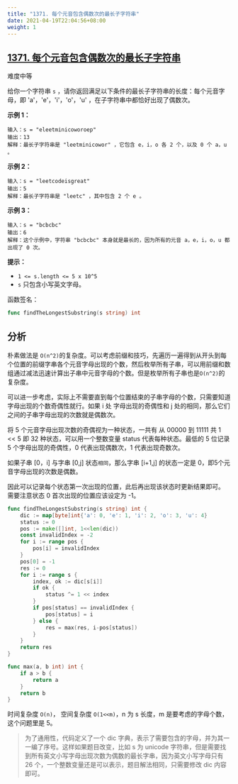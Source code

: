 ```yaml
---
title: "1371. 每个元音包含偶数次的最长子字符串"
date: 2021-04-19T22:04:56+08:00
weight: 1
---
```


## [1371. 每个元音包含偶数次的最长子字符串](https://leetcode-cn.com/problems/find-the-longest-substring-containing-vowels-in-even-counts/)

难度中等

给你一个字符串 `s` ，请你返回满足以下条件的最长子字符串的长度：每个元音字母，即 'a'，'e'，'i'，'o'，'u' ，在子字符串中都恰好出现了偶数次。

**示例 1：**

```
输入：s = "eleetminicoworoep"
输出：13
解释：最长子字符串是 "leetminicowor" ，它包含 e，i，o 各 2 个，以及 0 个 a，u 。
```

**示例 2：**

```
输入：s = "leetcodeisgreat"
输出：5
解释：最长子字符串是 "leetc" ，其中包含 2 个 e 。
```

**示例 3：**

```
输入：s = "bcbcbc"
输出：6
解释：这个示例中，字符串 "bcbcbc" 本身就是最长的，因为所有的元音 a，e，i，o，u 都出现了 0 次。
```

**提示：**

- `1 <= s.length <= 5 x 10^5`
- `s` 只包含小写英文字母。

函数签名：

```go
func findTheLongestSubstring(s string) int
```

## 分析
朴素做法是 `O(n^2)`的复杂度。可以考虑前缀和技巧，先遍历一遍得到从开头到每个位置的前缀字串各个元音字母出现的个数，然后枚举所有子串，可以用前缀和数组通过减法迅速计算出子串中元音字母的个数。但是枚举所有子串也是`O(n^2)`的复杂度。

可以进一步考虑，实际上不需要直到每个位置结束的子串字母的个数，只需要知道字母出现的个数奇偶性就行。如果 i 处 字母出现的奇偶性和 j 处的相同，那么它们之间的子串字母出现的次数就是偶数次。

将 5 个元音字母出现次数的奇偶视为一种状态，一共有 从 00000 到 11111 共 1 << 5 即 32 种状态，可以用一个整数变量 status 代表每种状态。最低的 5 位记录 5 个字母出现的奇偶性，0 代表出现偶数次，1 代表出现奇数次。

如果子串 [0，i] 与字串 [0,j] 状态`相同`，那么字串 [i+1,j] 的状态一定是 0，即5个元音字母出现的次数是偶数。

因此可以记录每个状态第一次出现的位置，此后再出现该状态时更新结果即可。
需要注意状态 0 首次出现的位置应该设定为 -1。

```go
func findTheLongestSubstring(s string) int {
	dic := map[byte]int{'a': 0, 'e': 1, 'i': 2, 'o': 3, 'u': 4}
	status := 0
	pos := make([]int, 1<<len(dic))
	const invalidIndex = -2
	for i := range pos {
		pos[i] = invalidIndex
	}
	pos[0] = -1
	res := 0
	for i := range s {
		index, ok := dic[s[i]]
		if ok {
			status ^= 1 << index
		}
		if pos[status] == invalidIndex {
			pos[status] = i
		} else {
			res = max(res, i-pos[status])
		}
	}
	return res
}

func max(a, b int) int {
	if a > b {
		return a
	}
	return b
}
```

时间复杂度 `O(n)`， 空间复杂度 `O(1<<m)`，n 为 s 长度，m 是要考虑的字母个数，这个问题里是 5。

>  为了通用性，代码定义了一个 dic 字典，表示了需要包含的字母，并为其一一编了序号。这样如果题目改变，比如  s 为 unicode 字符串，但是需要找到所有英文小写字母出现次数为偶数的最长字串，因为英文小写字母只有 26 个，一个整数变量还是可以表示，题目解法相同，只需要修改 dic 内容即可。